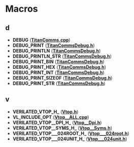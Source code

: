 
# Macros



## d

* **DEBUG** ([**TitanComms.cpp**](TitanComms_8cpp.md))
* **DEBUG\_PRINT** ([**TitanCommsDebug.h**](TitanCommsDebug_8h.md))
* **DEBUG\_PRINTLN** ([**TitanCommsDebug.h**](TitanCommsDebug_8h.md))
* **DEBUG\_PRINTLN\_STR** ([**TitanCommsDebug.h**](TitanCommsDebug_8h.md))
* **DEBUG\_PRINT\_BIN** ([**TitanCommsDebug.h**](TitanCommsDebug_8h.md))
* **DEBUG\_PRINT\_HEX** ([**TitanCommsDebug.h**](TitanCommsDebug_8h.md))
* **DEBUG\_PRINT\_INT** ([**TitanCommsDebug.h**](TitanCommsDebug_8h.md))
* **DEBUG\_PRINT\_SIZEOF** ([**TitanCommsDebug.h**](TitanCommsDebug_8h.md))
* **DEBUG\_PRINT\_STR** ([**TitanCommsDebug.h**](TitanCommsDebug_8h.md))


## v

* **VERILATED\_VTOP\_H\_** ([**Vtop.h**](Vtop_8h.md))
* **VL\_INCLUDE\_OPT** ([**Vtop\_\_ALL.cpp**](Vtop____ALL_8cpp.md))
* **VERILATED\_VTOP\_\_DPI\_H\_** ([**Vtop\_\_Dpi.h**](Vtop____Dpi_8h.md))
* **VERILATED\_VTOP\_\_SYMS\_H\_** ([**Vtop\_\_Syms.h**](Vtop____Syms_8h.md))
* **VERILATED\_VTOP\_\_\_024ROOT\_H\_** ([**Vtop\_\_\_024root.h**](Vtop______024root_8h.md))
* **VERILATED\_VTOP\_\_\_024UNIT\_H\_** ([**Vtop\_\_\_024unit.h**](Vtop______024unit_8h.md))




